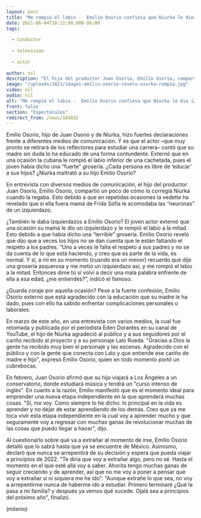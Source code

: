 ```yaml
---
layout: post
title: "Me rompió el labio -  Emilio Osorio confiesa que Niurka le dio izquierdazo por grosería"
date: 2021-06-04T16:12:00.000-06:00
tags:
  
  - Conductor
  
  - television
  
  - actor
  
author: nil
description: "El hijo del productor Juan Osorio, Emilio Osorio, compartió un poco de cómo lo corregía Niurka cuando la regaba. Esto debido a que la cubana indicó que si ella fuera madre de Frida Sofía le hubiera acomodado un izquierdazo. "
image: "/uploads/2021/images-emilio-osorio-revelo-niurka-rompio.jpg"
video: nil
audio: nil
alt: "Me rompió el labio -  Emilio Osorio confiesa que Niurka le dio izquierdazo por grosería"
front: false
section: "Espectáculos"
redirect_from: /news/184832
---
```


Emilio Osorio, hijo de Juan Osorio y de Niurka, hizo fuertes declaraciones frente a diferentes medios de comunicación. Y es que el actor –que muy pronto se retirará de los reflectores para estudiar una carrera– contó que su madre sin duda lo ha educado de una forma contundente. Externó que en una ocasión la cubana le rompió el labio inferior de una cachetada, pues el joven había dicho una “fuerte” grosería. ¿Cada persona es libre de ‘educar’ a sus hijos? ¿Niurka maltrató a su hijo Emilio Osorio? 

En entrevista con diversos medios de comunicación, el hijo del productor Juan Osorio, Emilio Osorio, compartió un poco de cómo lo corregía Niurka cuando la regaba. Esto debido a que en repetidas ocasiones la vedette ha revelado que si ella fuera mamá de Frida Sofía le acomodaba las “neuronas” de un izquierdazo. 

¿También le daba izquierdazos a Emilio Osorio? El joven actor externó que una ocasión su mamá le dio un izquierdazo y le rompió el labio a la mitad. Esto debido a que había dicho una “terrible” grosería. Emilio Osorio reveló que dijo que a veces los hijos no se dan cuenta que le están faltando el respeto a los padres.  “Uno a veces le falta el respeto a sus padres y no se da cuenta de lo que está haciendo, y creo que es parte de la vida, es normal. Y sí, a mi en su momento (cuando era un menor) recuerdo que dije una grosería asquerosa y me metió un izquierdazo así, y me rompió el labio a la mitad. Entonces dime tú si volví a decir una mala palabra enfrente de ella a esa edad, ¿me entiendes?”, indicó el famoso. 

¿Guarda coraje por aquella ocasión? Pese a la fuerte confesión, Emilio Osorio externó que está agradecido con la educación que su madre le ha dado, pues con ello ha sabido enfrentar complicaciones personales o laborales. 

En marzo de este año, en una entrevista con varios medios, la cual fue retomada y publicada por el periodista Eden Dorantes en su canal de YouTube, el hijo de Niurka agradeció al público y a sus seguidores por el cariño recibido al proyecto y a su personaje Lalo Rueda. "Gracias a Dios la gente ha recibido muy bien el personaje y las escenas. Agradecido con el público y con la gente que conecta con Lalo y que entiende ese cariño de madre e hijo", expresó Emilio Osorio, quien en todo momento portó un cubrebocas. 

En febrero, Juan Osorio afirmó que su hijo viajará a Los Ángeles a un conservatorio, donde estudiará música y tendrá un "curso intenso de inglés". En cuanto a la razón, Emilio manifestó que es el momento ideal para emprender una nueva etapa independiente en la que aprenderá muchas cosas.  "Sí, me voy. Como siempre lo he dicho: lo principal en la vida es aprender y no dejar de estar aprendiendo de los demás. Creo que ya me toca vivir esta etapa independiente en la cual voy a aprender mucho y que seguramente voy a regresar con muchas ganas de revolucionar muchas de las cosas que puedo llegar a hacer", dijo.  

Al cuestionarlo sobre qué va a extrañar al momento de irse, Emilio Osorio detalló que lo sabrá hasta que ya se encuentre de México. Asimismo, declaró que nunca se arrepentirá de su decisión y espera que pueda viajar a principios de 2022.  "Te diría que voy a extrañar algo, pero no sé. Hasta el momento en el que esté allá voy a saber. Ahorita tengo muchas ganas de seguir creciendo y de aprender, así que no me voy a poner a pensar qué voy a extrañar si ni siquiera me he ido".  "Aunque extrañe lo que sea, no voy a arrepentirme nunca de haberme ido a estudiar. Primero terminaré ¿Qué le pasa a mi familia? y después ya vemos qué sucede. Ojalá sea a principios del próximo año", finalizó.  

(milenio)